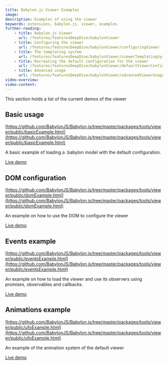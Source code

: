 ```yaml
---
title: Babylon.js Viewer Examples
image: 
description: Examples of using the viewer
keywords: extensions, babylon.js, viewer, examples
further-reading:
    - title: Babylon.js Viewer
      url: /features/featuresDeepDive/babylonViewer
    - title: Configuring the viewer
      url: /features/featuresDeepDive/babylonViewer/configuringViewer
    - title: The templating system
      url: /features/featuresDeepDive/babylonViewer/viewerTemplatingSystem
    - title: Recreating the default configuration for the viewer
      url: /features/featuresDeepDive/babylonViewer/defaultViewerConfig
    - title: Advanced usage
      url: /features/featuresDeepDive/babylonViewer/advancedViewerUsage
video-overview:
video-content:
---
```


This section holds a list of the current demos of the viewer

## Basic usage

[https://github.com/BabylonJS/Babylon.js/tree/master/packages/tools/viewer/public/basicExample.html](https://github.com/BabylonJS/Babylon.js/tree/master/packages/tools/viewer/public/basicExample.html)

A basic example of loading a .babylon model with the default configuration.

[Live demo](https://viewer.babylonjs.com/basicExample.html)

## DOM configuration

[https://github.com/BabylonJS/Babylon.js/tree/master/packages/tools/viewer/public/domExample.html](https://github.com/BabylonJS/Babylon.js/tree/master/packages/tools/viewer/public/domExample.html)

An example on how to use the DOM to configure the viewer

[Live demo](https://viewer.babylonjs.com/domExample.html)

## Events example

[https://github.com/BabylonJS/Babylon.js/tree/master/packages/tools/viewer/public/eventsExample.html](https://github.com/BabylonJS/Babylon.js/tree/master/packages/tools/viewer/public/eventsExample.html)

An example on how to load the viewer and use its observers using promises, observables and callbacks.

[Live demo](https://viewer.babylonjs.com/eventsExample.html)

## Animations example

[https://github.com/BabylonJS/Babylon.js/tree/master/packages/tools/viewer/public/ufoExample.html](https://github.com/BabylonJS/Babylon.js/tree/master/packages/tools/viewer/public/ufoExample.html)

An example of the animation system of the default viewer

[Live demo](https://viewer.babylonjs.com/ufoExample.html)
